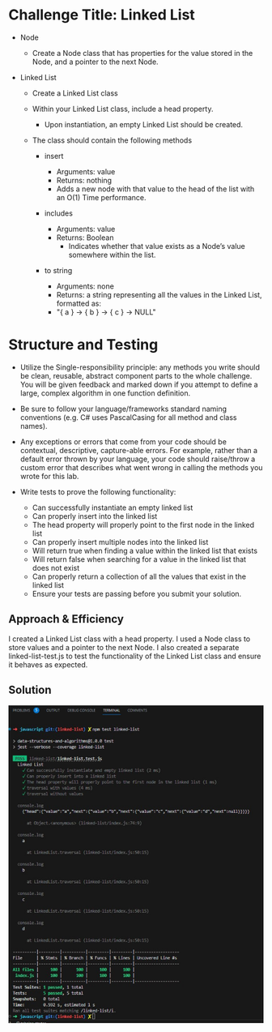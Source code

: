 # Challenge Title:  Linked List

- Node
  - Create a Node class that has properties for the value stored in the Node, and a pointer to the next Node.

- Linked List
  - Create a Linked List class
  - Within your Linked List class, include a head property.
    - Upon instantiation, an empty Linked List should be created.

  - The class should contain the following methods
    - insert
      - Arguments: value
      - Returns: nothing
      - Adds a new node with that value to the head of the list with an O(1) Time performance.

    - includes
      - Arguments: value
      - Returns: Boolean
        - Indicates whether that value exists as a Node’s value somewhere within the list.

    - to string
      - Arguments: none
      - Returns: a string representing all the values in the Linked List, formatted as:
      - "{ a } -> { b } -> { c } -> NULL"

# Structure and Testing

- Utilize the Single-responsibility principle: any methods you write should be clean, reusable, abstract component parts to the whole challenge. You will be given feedback and marked down if you attempt to define a large, complex algorithm in one function definition.


- Be sure to follow your language/frameworks standard naming conventions (e.g. C# uses PascalCasing for all method and class names).


- Any exceptions or errors that come from your code should be contextual, descriptive, capture-able errors. For example, rather than a default error thrown by your language, your code should raise/throw a custom error that describes what went wrong in calling the methods you wrote for this lab.

- Write tests to prove the following functionality:

  - Can successfully instantiate an empty linked list
  - Can properly insert into the linked list
  - The head property will properly point to the first node in the linked list
  - Can properly insert multiple nodes into the linked list
  - Will return true when finding a value within the linked list that exists
  - Will return false when searching for a value in the linked list that does not exist
  - Can properly return a collection of all the values that exist in the linked list
  - Ensure your tests are passing before you submit your solution.


## Approach & Efficiency
I created a Linked List class with a head property. I used a Node class to store values and a pointer to the next Node. I also created a separate linked-list-test.js to test the functionality of the Linked List class and ensure it behaves as expected.

## Solution
![Linked List Img](./linked-list-test.jpg)
